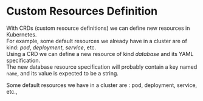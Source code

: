 # Custom Resources Definition

With CRDs (custom resource definitions) we can define new resources in Kubernetes.  
For example, some default resources we already have in a cluster are of kind: _pod_, _deployment_, _service_, etc.  
Using a CRD we can define a new resource of kind _database_ and its YAML specification.  
The new database resource specification will probably contain a key named `name`, and its value is expected to be a string.  

Some default resources we have in a cluster are : pod, deployment, service, etc., 


